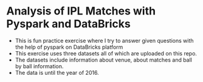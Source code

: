 # Analysis of IPL Matches with Pyspark and DataBricks
* This is fun practice exercise where I try to answer given questions with the help of pyspark on DataBricks platform
* This exercise uses three datasets all of which are uploaded on this repo.
* The datasets include information about venue, about matches and ball by ball information.
* The data is until the year of 2016.
